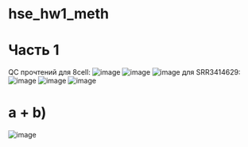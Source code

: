 # hse_hw1_meth
# Часть 1
QC прочтений для 8cell:
![image](https://user-images.githubusercontent.com/92381120/154567807-c0a6185d-2833-45e9-a580-f7bf71b23896.png)
![image](https://user-images.githubusercontent.com/92381120/154568007-a20b08fb-8e44-43a5-a4ee-4813aa793ac6.png)
![image](https://user-images.githubusercontent.com/92381120/154568100-f6b9aec9-5b54-4c3c-82dc-eda4a54e96bb.png)
для SRR3414629:
![image](https://user-images.githubusercontent.com/92381120/154568269-ebaf88f2-14f8-40d6-98f5-39fd3235d23f.png)
![image](https://user-images.githubusercontent.com/92381120/154568312-6e02c828-c3a0-4fdf-9016-68a5e25053b4.png)
![image](https://user-images.githubusercontent.com/92381120/154568343-f8dd0308-3da6-4abc-9d6d-42abf4bb5912.png)

# a + b)
![image](https://user-images.githubusercontent.com/92381120/154316913-7139abb4-9d42-45e7-a212-23279936529b.png)
